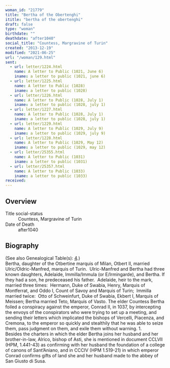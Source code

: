 ```yaml
---
woman_id: "21779"
title: "Bertha of the Obertenghi"
ititle: "bertha of the obertenghi"
draft: false
type: "woman"
birthdate: ""
deathdate: "after1040"
social_title: "Countess, Margravine of Turin"
created: "2013-12-19"
modified: "2021-06-25"
url: "/woman/129.html"
sent:
  - url: letter/1224.html
    name: A letter to Public (1021, June 6)
    iname: a letter to public (1021, june 6)
  - url: letter/1225.html
    name: A letter to Public (1028)
    iname: a letter to public (1028)
  - url: letter/1226.html
    name: A letter to Public (1028, July 1)
    iname: a letter to public (1028, july 1)
  - url: letter/1227.html
    name: A letter to Public (1028, July 1)
    iname: a letter to public (1028, july 1)
  - url: letter/1229.html
    name: A letter to Public (1029, July 9)
    iname: a letter to public (1029, july 9)
  - url: letter/1228.html
    name: A letter to Public (1029, May 12)
    iname: a letter to public (1029, may 12)
  - url: letter/25355.html
    name: A letter to Public (1031)
    iname: a letter to public (1031)
  - url: letter/25357.html
    name: A letter to Public (1033)
    iname: a letter to public (1033)
received:
---
```

<h2 class="mt-4">Overview</h2><dt>Title social-status</dt><dd>Countess, Margravine of Turin</dd><dt>Date of Death</dt><dd>after1040</dd><h2 class="mt-4">Biography</h2><p>(See also Genealogical Table(s): <a href="https://epistolae.ctl.columbia.edu/content/genealogy-atto#n129">4</a>.)<br>Bertha, daughter of the Otbertine marquis of Milan, Otbert II, married Ulric/Oldric-Manfred, marquis of Turin.&nbsp; Ulric-Manfred and Bertha had three known daughters, Adelaide, Immilla/Immula (or E/Irmingarde), and Bertha. If they had a son, he predeceased his father.&nbsp; Adelaide, heir to the mark, married three times:&nbsp; Hermann, Duke of Swabia, Henry, Marquis of Montferrat, and Oddo I, Count of Savoy and Marquis of Turin;&nbsp; Immilla married twice:&nbsp; Otto of Schweinfurt, Duke of Swabia, Ekbert I, Marquis of Meissen; Bertha married Teto, Marquis of Vasto. The elder Countess Bertha foiled a conspiracy against the emperor, Conrad II, in 1037, by intercepting the envoys of the conspirators who were trying to set up a meeting, and sending their letters which implicated the bishops of Vercelli, Piacenza, and Cremona, to the emperor so quickly and stealthily that he was able to seize them, pass judgment on them, and exile them without warning. 1. <br>Besides the charters in which the elder Bertha joins her husband and her brother-in-law, Alrico, bishop of Asti, she is mentioned in document CCLVII (HPM, 1.441-43) as confirming with her husband the foundation of a college of canons of Sant’Aniano, and in CCCIV (HPM 1.519-21) in which emperor Conrad confirms gifts of land she and her husband made to the abbey of San Giusto di Susa.<br><br></p>
